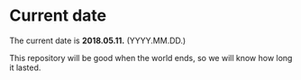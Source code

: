 # Current date

The current date is **2018.05.11.** (YYYY.MM.DD.)

This repository will be good when the world ends, so we will know how long it lasted.